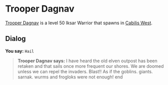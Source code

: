 # Trooper Dagnav



[Trooper Dagnav](/npc/82018) is a level 50 Iksar Warrior that spawns in [Cabilis West](/zone/82).



## Dialog

**You say:** `Hail`



>**Trooper Dagnav says:** I have heard the old elven outpost has been retaken and that sails once more frequent our shores.  We are doomed unless we can repel the invaders.  Blast!!  As if the goblins. giants. sarnak. wurms and frogloks were not enough!
end





